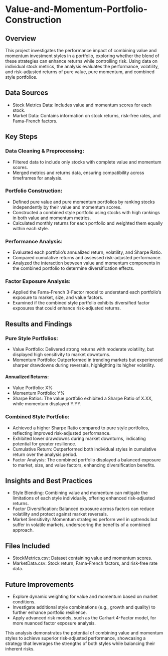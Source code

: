 # Value-and-Momentum-Portfolio-Construction

## Overview

This project investigates the performance impact of combining value and momentum investment styles in a portfolio, exploring whether the blend of these strategies can enhance returns while controlling risk. Using data on individual stock metrics, the analysis evaluates the performance, volatility, and risk-adjusted returns of pure value, pure momentum, and combined style portfolios.

## Data Sources

- Stock Metrics Data: Includes value and momentum scores for each stock.
- Market Data: Contains information on stock returns, risk-free rates, and Fama-French factors.

## Key Steps

### Data Cleaning & Preprocessing:

- Filtered data to include only stocks with complete value and momentum scores.
- Merged metrics and returns data, ensuring compatibility across timeframes for analysis.

### Portfolio Construction:

- Defined pure value and pure momentum portfolios by ranking stocks independently by their value and momentum scores.
- Constructed a combined style portfolio using stocks with high rankings in both value and momentum metrics.
- Calculated monthly returns for each portfolio and weighted them equally within each style.

### Performance Analysis:

- Evaluated each portfolio’s annualized return, volatility, and Sharpe Ratio.
- Compared cumulative returns and assessed risk-adjusted performance.
- Analyzed the interaction between value and momentum components in the combined portfolio to determine diversification effects.

### Factor Exposure Analysis:

- Applied the Fama-French 3-Factor model to understand each portfolio’s exposure to market, size, and value factors.
- Examined if the combined style portfolio exhibits diversified factor exposures that could enhance risk-adjusted returns.

## Results and Findings

### Pure Style Portfolios:

- Value Portfolio: Delivered strong returns with moderate volatility, but displayed high sensitivity to market downturns.
- Momentum Portfolio: Outperformed in trending markets but experienced sharper drawdowns during reversals, highlighting its higher volatility.

#### Annualized Returns:

- Value Portfolio: X%
- Momentum Portfolio: Y%
- Sharpe Ratios: The value portfolio exhibited a Sharpe Ratio of X.XX, while momentum displayed Y.YY.

### Combined Style Portfolio:

- Achieved a higher Sharpe Ratio compared to pure style portfolios, reflecting improved risk-adjusted performance.
- Exhibited lower drawdowns during market downturns, indicating potential for greater resilience.
- Cumulative Return: Outperformed both individual styles in cumulative return over the analysis period.
- Factor Analysis: The combined portfolio displayed a balanced exposure to market, size, and value factors, enhancing diversification benefits.

## Insights and Best Practices

- Style Blending: Combining value and momentum can mitigate the limitations of each style individually, offering enhanced risk-adjusted returns.
- Factor Diversification: Balanced exposure across factors can reduce volatility and protect against market reversals.
- Market Sensitivity: Momentum strategies perform well in uptrends but suffer in volatile markets, underscoring the benefits of a combined approach.

## Files Included

- StockMetrics.csv: Dataset containing value and momentum scores.
- MarketData.csv: Stock return, Fama-French factors, and risk-free rate data.

## Future Improvements

- Explore dynamic weighting for value and momentum based on market conditions.
- Investigate additional style combinations (e.g., growth and quality) to further enhance portfolio resilience.
- Apply advanced risk models, such as the Carhart 4-Factor model, for more nuanced factor exposure analysis.

This analysis demonstrates the potential of combining value and momentum styles to achieve superior risk-adjusted performance, showcasing a strategy that leverages the strengths of both styles while balancing their inherent risks.
